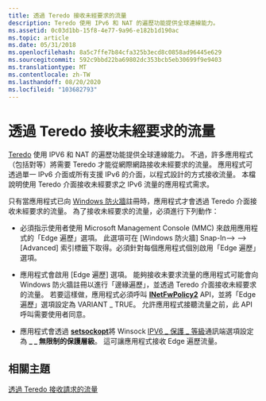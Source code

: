 ```yaml
---
title: 透過 Teredo 接收未經要求的流量
description: Teredo 使用 IPv6 和 NAT 的遍歷功能提供全球連線能力。
ms.assetid: 0c03d1bb-15f8-4e77-9a96-e182b1d190ac
ms.topic: article
ms.date: 05/31/2018
ms.openlocfilehash: 8a5c7ffe7b84cfa325b3ecd8c0858ad96445e629
ms.sourcegitcommit: 592c9bbd22ba69802dc353bcb5eb30699f9e9403
ms.translationtype: MT
ms.contentlocale: zh-TW
ms.lasthandoff: 08/20/2020
ms.locfileid: "103682793"
---
```

# <a name="receiving-unsolicited-traffic-over-teredo"></a>透過 Teredo 接收未經要求的流量

[Teredo](about-teredo.md) 使用 IPV6 和 NAT 的遍歷功能提供全球連線能力。 不過，許多應用程式（包括對等）將需要 Teredo 才能從網際網路接收未經要求的流量。 應用程式可透過單一 IPv6 介面或所有支援 IPv6 的介面，以程式設計的方式接收流量。 本檔說明使用 Teredo 介面接收未經要求之 IPv6 流量的應用程式需求。

只有當應用程式已向 [Windows 防火牆](/previous-versions/windows/desktop/ics/windows-firewall-start-page)註冊時，應用程式才會透過 Teredo 介面接收未經要求的流量。 為了接收未經要求的流量，必須進行下列動作：

-   必須指示使用者使用 Microsoft Management Console (MMC) 來啟用應用程式的「Edge 遍歷」選項。 此選項可在 [Windows 防火牆] Snap-In--> <application name> --> [Advanced] 索引標籤下取得。必須針對每個應用程式個別啟用「Edge 遍歷」選項。

-   應用程式會啟用 [Edge 遍歷] 選項。 能夠接收未要求流量的應用程式可能會向 Windows 防火牆註冊以進行「邊緣遍歷」，並透過 Teredo 介面接收未經要求的流量。 若要這樣做，應用程式必須呼叫 [**INetFwPolicy2**](/previous-versions/windows/desktop/api/netfw/nn-netfw-inetfwpolicy2) API，並將「Edge 遍歷」選項設定為 VARIANT \_ TRUE。 允許應用程式接聽流量之前，此 API 呼叫需要使用者同意。

-   應用程式會透過 [**setsockopt**](/windows/desktop/api/winsock/nf-winsock-setsockopt)將 Winsock [IPV6 \_ 保護 \_ 等級](/windows/desktop/WinSock/ipv6-protection-level)通訊端選項設定為 **\_ \_ 無限制的保護層級**。 這可讓應用程式接收 Edge 遍歷流量。

## <a name="related-topics"></a>相關主題

<dl> <dt>

[透過 Teredo 接收請求的流量](receiving-solicited-traffic-over-teredo.md)
</dt> </dl>

 

 